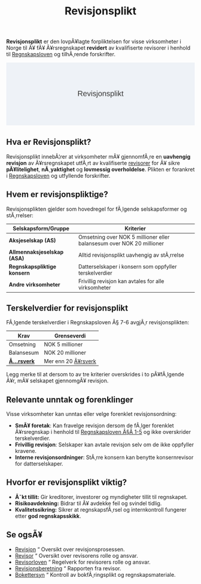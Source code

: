 ﻿---
title: "Revisjonsplikt"
meta_title: "Revisjonsplikt"
meta_description: '**Revisjonsplikt** er den lovpÃ¥lagte forpliktelsen for visse virksomheter i Norge til Ã¥ fÃ¥ Ã¥rsregnskapet **revidert** av kvalifiserte revisorer i henhold ti...'
slug: revisjonsplikt
type: blog
layout: pages/single
---

**Revisjonsplikt** er den lovpÃ¥lagte forpliktelsen for visse virksomheter i Norge til Ã¥ fÃ¥ Ã¥rsregnskapet **revidert** av kvalifiserte revisorer i henhold til [Regnskapsloven](/blogs/regnskap/hva-er-regnskapsloven "Hva er Regnskapsloven? En Komplett Guide til Norske Regnskapslover og Forskrifter") og tilhÃ¸rende forskrifter.

![Illustrasjon som viser konseptet revisjonsplikt](revisjonsplikt-image.svg)

## Hva er Revisjonsplikt?

Revisjonsplikt innebÃ¦rer at virksomheter mÃ¥ gjennomfÃ¸re en **uavhengig revisjon** av Ã¥rsregnskapet utfÃ¸rt av kvalifiserte [revisorer](/blogs/regnskap/revisor "Revisor") for Ã¥ sikre **pÃ¥litelighet**, **nÃ¸yaktighet** og **lovmessig overholdelse**. Plikten er forankret i [Regnskapsloven](/blogs/regnskap/hva-er-regnskapsloven "Hva er Regnskapsloven?") og utfyllende forskrifter.

## Hvem er revisjonspliktige?

Revisjonsplikten gjelder som hovedregel for fÃ¸lgende selskapsformer og stÃ¸rrelser:

| **Selskapsform/Gruppe**            | **Kriterier**                                                       |
|------------------------------------|----------------------------------------------------------------------|
| **Aksjeselskap (AS)**             | Omsetning over NOK 5 millioner eller balansesum over NOK 20 millioner |
| **Allmennaksjeselskap (ASA)**      | Alltid revisjonsplikt uavhengig av stÃ¸rrelse                         |
| **Regnskapspliktige konsern**      | Datterselskaper i konsern som oppfyller terskelverdier                |
| **Andre virksomheter**             | Frivillig revisjon kan avtales for alle virksomheter                  |

## Terskelverdier for revisjonsplikt

FÃ¸lgende terskelverdier i Regnskapsloven Â§ 7-6 avgjÃ¸r revisjonsplikten:

| **Krav**                | **Grenseverdi**                           |
|-------------------------|--------------------------------------------|
| Omsetning               | NOK 5 millioner                            |
| Balansesum              | NOK 20 millioner                           |
| **[Ã…rsverk](/blogs/regnskap/arsverk "Ã…rsverk")** | Mer enn 20 [Ã¥rsverk](/blogs/regnskap/arsverk "Ã…rsverk") |

Legg merke til at dersom to av tre kriterier overskrides i to pÃ¥fÃ¸lgende Ã¥r, mÃ¥ selskapet gjennomgÃ¥ revisjon.

## Relevante unntak og forenklinger

Visse virksomheter kan unntas eller velge forenklet revisjonsordning:

* **SmÃ¥ foretak**: Kan fravelge revisjon dersom de fÃ¸lger forenklet Ã¥rsregnskap i henhold til [Regnskapsloven Â§Â 1-5](/blogs/regnskap/hva-er-regnskapsloven "Hva er Regnskapsloven?") og ikke overskrider terskelverdier.
* **Frivillig revisjon**: Selskaper kan avtale revisjon selv om de ikke oppfyller kravene.
* **Interne revisjonsordninger**: StÃ¸rre konsern kan benytte konsernrevisor for datterselskaper.

## Hvorfor er revisjonsplikt viktig?

* **Ã˜kt tillit:** Gir kreditorer, investorer og myndigheter tillit til regnskapet.
* **Risikoavdekning:** Bidrar til Ã¥ avdekke feil og svindel tidlig.
* **Kvalitetssikring:** Sikrer at regnskapsfÃ¸rsel og internkontroll fungerer etter **god regnskapsskikk**.

## Se ogsÃ¥

* [Revisjon](/blogs/regnskap/revisjon "Revisjon") “ Oversikt over revisjonsprosessen.
* [Revisor](/blogs/regnskap/revisor "Revisor") “ Oversikt over revisorens rolle og ansvar.
* [Revisorloven](/blogs/regnskap/hva-er-revisorloven "Hva er Revisorloven?") “ Regelverk for revisorers rolle og ansvar.
* [Revisjonsberetning](/blogs/regnskap/hva-er-revisjonsberetning "Hva er Revisjonsberetning?") “ Rapporten fra revisor.
* [Bokettersyn](/blogs/regnskap/bokettersyn "Hva er Bokettersyn?") “ Kontroll av bokfÃ¸ringsplikt og regnskapsmateriale.





